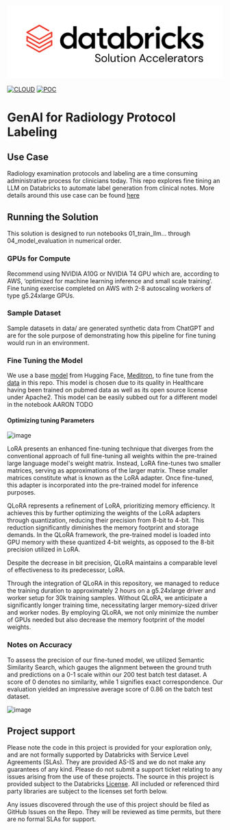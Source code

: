 ![image](https://raw.githubusercontent.com/databricks-industry-solutions/.github/main/profile/solacc_logo_wide.png)

[![CLOUD](https://img.shields.io/badge/CLOUD-ALL-blue?logo=googlecloud&style=for-the-badge)](https://cloud.google.com/databricks)
[![POC](https://img.shields.io/badge/POC-10_days-green?style=for-the-badge)](https://databricks.com/try-databricks)

# GenAI for Radiology Protocol Labeling

## Use Case 

Radiology examination protocols and labeling are a time consuming administrative process for clinicians today. This repo explores fine tining an LLM on Databricks to automate label generation from clinical notes. More details around this use case can be found [here](https://www.ncbi.nlm.nih.gov/pmc/articles/PMC8861685/)

## Running the Solution

This solution is designed to run notebooks 01_train_llm... through 04_model_evaluation in numerical order. 

### GPUs for Compute 

Recommend using NVIDIA A10G or NVIDIA T4 GPU which are, according to AWS, ‘optimized for machine learning inference and small scale training’. Fine tuning exercise completed on AWS with 2-8 autoscaling workers of type g5.24xlarge GPUs.

### Sample Dataset

Sample datasets in data/ are generated synthetic data from ChatGPT and are for the sole purpose of demonstrating how this pipeline for fine tuning would run in an environment.

### Fine Tuning the Model

We use a base [model](https://huggingface.co/epfl-llm/meditron-7b) from Hugging Face, [Meditron](https://github.com/epfLLM/meditron), to fine tune from the [data](data/) in this repo. This model is chosen due to its quality in Healthcare having been trained on pubmed data as well as its open source license under Apache2. This model can be easily subbed out for a different model in the notebook AARON TODO

#### Optimizing tuning Parameters 

![image](https://github.com/databricks-industry-solutions/radiology-llm-classifier/blob/feature-new-model-metrics/images/weights.png?raw=true)

LoRA presents an enhanced fine-tuning technique that diverges from the conventional approach of full fine-tuning all weights within the pre-trained large language model's weight matrix. Instead, LoRA fine-tunes two smaller matrices, serving as approximations of the larger matrix. These smaller matrices constitute what is known as the LoRA adapter. Once fine-tuned, this adapter is incorporated into the pre-trained model for inference purposes.

QLoRA represents a refinement of LoRA, prioritizing memory efficiency. It achieves this by further optimizing the weights of the LoRA adapters through quantization, reducing their precision from 8-bit to 4-bit. This reduction significantly diminishes the memory footprint and storage demands. In the QLoRA framework, the pre-trained model is loaded into GPU memory with these quantized 4-bit weights, as opposed to the 8-bit precision utilized in LoRA.

Despite the decrease in bit precision, QLoRA maintains a comparable level of effectiveness to its predecessor, LoRA. 

Through the integration of QLoRA in this repository, we managed to reduce the training duration to approximately 2 hours on a g5.24xlarge driver and worker setup for 30k training samples. Without QLoRA, we anticipate a significantly longer training time, necessitating larger memory-sized driver and worker nodes. By employing QLoRA, we not only minimize the number of GPUs needed but also decrease the memory footprint of the model weights.

### Notes on Accuracy 

To assess the precision of our fine-tuned model, we utilized Semantic Similarity Search, which gauges the alignment between the ground truth and predictions on a 0-1 scale within our 200 test batch test dataset. A score of 0 denotes no similarity, while 1 signifies exact correspondence. Our evaluation yielded an impressive average score of 0.86 on the batch test dataset.

![image](https://github.com/databricks-industry-solutions/radiology-llm-classifier/blob/feature-new-model-metrics/images/notes.png?raw=true)

## Project support 

Please note the code in this project is provided for your exploration only, and are not formally supported by Databricks with Service Level Agreements (SLAs). They are provided AS-IS and we do not make any guarantees of any kind. Please do not submit a support ticket relating to any issues arising from the use of these projects. The source in this project is provided subject to the Databricks [License](./LICENSE). All included or referenced third party libraries are subject to the licenses set forth below.

Any issues discovered through the use of this project should be filed as GitHub Issues on the Repo. They will be reviewed as time permits, but there are no formal SLAs for support. 
